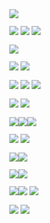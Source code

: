 <img src="https://capsule-render.vercel.app/api?type=waving&color=auto&height=300&section=header&text=Hi%20there👋&fontSize=90" />

<img src="https://img.shields.io/badge/git-F05032?style=flat&logo=git&logoColor=white"/> <img src="https://img.shields.io/badge/github-181717?style=flat&logo=github&logoColor=white"/> <img src="https://img.shields.io/badge/subversion-809CC9?style=flat&logo=subversion&logoColor=white"/>

<img src="https://img.shields.io/badge/Windows-0078D6?style=flat&logo=Windows&logoColor=white"/>

<img src="https://img.shields.io/badge/Visual Studio-5C2D91?style=flat&logo=Visual Studio&logoColor=white"/> <img src="https://img.shields.io/badge/Visual Studio Code-007ACC?style=flat&logo=Visual Studio Code&logoColor=white"/>



<img src="https://img.shields.io/badge/C-A8B9CC?style=flat&logo=C&logoColor=white"/> <img src="https://img.shields.io/badge/C++-00599C?style=flat&logo=C%2B%2B&logoColor=white"/> <img src="https://img.shields.io/badge/C%23-239120?style=flat&logo=C Sharp&logoColor=white"/>


<img src="https://img.shields.io/badge/Cocos2dX-55C2E1?style=flat&logo=cocos&logoColor=white"/> <img src="https://img.shields.io/badge/Unity-FFFFFF?style=flat&logo=unity&logoColor=white"/>


<img src="https://img.shields.io/badge/Apache-D22128?style=flat&logo=Apache&logoColor=white"/><img src="https://img.shields.io/badge/PHP-777BB4?style=flat&logo=PHP&logoColor=white"/><img src="https://img.shields.io/badge/MySQL-4479A1?style=flat&logo=MySQL&logoColor=white"/>


<img src="https://img.shields.io/badge/FFmpeg-007808?style=flat&logo=FFmpeg&logoColor=white"/>
<img src="https://img.shields.io/badge/VLC media player-FF8800?style=flat&logo=VLC media player&logoColor=white"/>


<img src="https://img.shields.io/badge/iOS-000000?style=flat&logo=iOS&logoColor=white"/><img src="https://img.shields.io/badge/XCode-147EFB?style=flat&logo=XCode&logoColor=white"/>


<img src="https://img.shields.io/badge/Android-3DDC84?style=flat&logo=Android&logoColor=white"/><img src="https://img.shields.io/badge/Android Studio-3DDC84?style=flat&logo=Android Studio&logoColor=white"/>


<img src="https://img.shields.io/badge/arm-0091BD?style=flat&logo=arm&logoColor=white"/><img src="https://img.shields.io/badge/Linux-FCC624?style=flat&logo=Linux&logoColor=white"/> <img src="https://img.shields.io/badge/Ubuntu-E95420?style=flat&logo=Ubuntu&logoColor=white"/>

<img src="https://img.shields.io/badge/Python-3776AB?style=flat&logo=Python&logoColor=white"/> <img src="https://img.shields.io/badge/PyCharm-000000?style=flat&logo=PyCharm&logoColor=white"/>

<!--

https://yoon990.tistory.com/38
https://simpleicons.org/

<img src="https://img.shields.io/badge/MySQL-4479A1?style=flat&logo=MySQL&logoColor=white"/>

**bk3810/bk3810** is a ✨ _special_ ✨ repository because its `README.md` (this file) appears on your GitHub profile.

Here are some ideas to get you started:

- 🔭 I’m currently working on ...
- 🌱 I’m currently learning ...
- 👯 I’m looking to collaborate on ...
- 🤔 I’m looking for help with ...
- 💬 Ask me about ...
- 📫 How to reach me: ...
- 😄 Pronouns: ...
- ⚡ Fun fact: ...
-->
